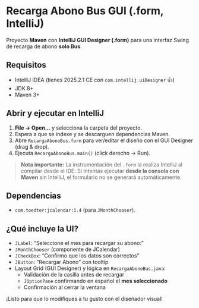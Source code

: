 # Recarga Abono Bus GUI (.form, IntelliJ)

Proyecto **Maven** con **IntelliJ GUI Designer (.form)** para una interfaz Swing de recarga de abono **solo Bus**.

## Requisitos
- IntelliJ IDEA (tienes 2025.2.1 CE con `com.intellij.uiDesigner` 👍)
- JDK 8+
- Maven 3+

## Abrir y ejecutar en IntelliJ
1. **File → Open...** y selecciona la carpeta del proyecto.
2. Espera a que se indexe y se descarguen dependencias Maven.
3. Abre `RecargaAbonoBus.form` para ver/editar el diseño con el GUI Designer (drag & drop).
4. Ejecuta `RecargaAbonoBus.main()` (click derecho → Run).

> **Nota importante:** La instrumentación del `.form` la realiza IntelliJ al compilar desde el IDE. Si intentas ejecutar **desde la consola con Maven** sin IntelliJ, el formulario no se generará automáticamente.

## Dependencias
- `com.toedter:jcalendar:1.4` (para `JMonthChooser`).

## ¿Qué incluye la UI?
- `JLabel`: “Seleccione el mes para recargar su abono:”
- `JMonthChooser` (componente de JCalendar)
- `JCheckBox`: “Confirmo que los datos son correctos”
- `JButton`: “Recargar Abono” con tooltip
- Layout Grid (GUI Designer) y lógica en `RecargaAbonoBus.java`:
  - Validación de la casilla antes de recargar
  - `JOptionPane` confirmando en español el **mes seleccionado**
  - Confirmación al cerrar la ventana

¡Listo para que lo modifiques a tu gusto con el diseñador visual!

